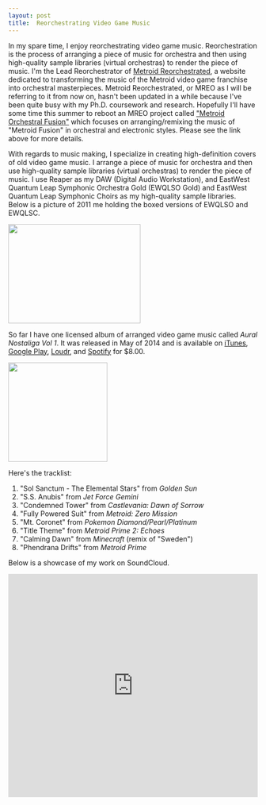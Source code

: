 ```yaml
---
layout: post
title:  Reorchestrating Video Game Music
---
```


In my spare time, I enjoy reorchestrating video game music. Reorchestration is the process of arranging a piece of music for orchestra and then using high-quality sample libraries (virtual orchestras) to render the piece of music. I'm the Lead Reorchestrator of [Metroid Reorchestrated](http://www.mreomusic.com), a website dedicated to transforming the music of the Metroid video game franchise into orchestral masterpieces. Metroid Reorchestrated, or MREO as I will be referring to it from now on, hasn't been updated in a while because I've been quite busy with my Ph.D. coursework and research. Hopefully I'll have some time this summer to reboot an MREO project called ["Metroid Orchestral Fusion"](http://ocremix.org/community/topic/41238-metroid-orchestral-fusion/) which focuses on arranging/remixing the music of "Metroid Fusion" in orchestral and electronic styles. Please see the link above for more details.

With regards to music making, I specialize in creating high-definition covers of old video game music. I arrange a piece of music for orchestra and then use high-quality sample libraries (virtual orchestras) to render the piece of music. I use Reaper as my DAW (Digital Audio Workstation), and EastWest Quantum Leap Symphonic Orchestra Gold (EWQLSO Gold) and EastWest Quantum Leap Symphonic Choirs as my high-quality sample libraries. Below is a picture of 2011 me holding the boxed versions of EWQLSO and EWQLSC.

<img src="http://www.pisanifamily.info/will/Pictures/EWQLSO_EWQLSC_2011.jpg" width="267px" height="200px" />

So far I have one licensed album of arranged video game music called *Aural Nostaliga Vol 1*. It was released in May of 2014 and is available on [iTunes](https://itunes.apple.com/album/aural-nostalgia-vol-1/id872777033?v0=9988&ign-mpt=uo%3D1), [Google Play](https://play.google.com/store/music/album/Will_Pisani_Aural_Nostalgia_Vol_1?id=Bm3yzwsjuej6y57hkeewege4siu), [Loudr](http://www.loudr.fm/release/aural-nostalgia-vol-1/NZEXT), and [Spotify](https://play.spotify.com/album/6GbX9I4VbLUTvQJAiRSkGy) for $8.00.

<img src="http://mreomusic.com/wp-content/images/aural-nostalgia-vol-1.png.500.jpg" width="200px" height="200px" />

Here's the tracklist:
1. "Sol Sanctum - The Elemental Stars" from *Golden Sun*
1. "S.S. Anubis" from *Jet Force Gemini*
1. "Condemned Tower" from *Castlevania: Dawn of Sorrow*
1. "Fully Powered Suit" from *Metroid: Zero Mission*
1. "Mt. Coronet" from *Pokemon Diamond/Pearl/Platinum*
1. "Title Theme" from *Metroid Prime 2: Echoes*
1. "Calming Dawn" from *Minecraft* (remix of "Sweden")
1. "Phendrana Drifts" from *Metroid Prime*

Below is a showcase of my work on SoundCloud.

<html>
   <iframe width="100%" height="450" scrolling="no" frameborder="no" src="https://w.soundcloud.com/player/?url=https%3A//api.soundcloud.com/playlists/207481322&amp;auto_play=false&amp;hide_related=false&amp;show_comments=true&amp;show_user=true&amp;show_reposts=false&amp;visual=true"></iframe>

</html>
